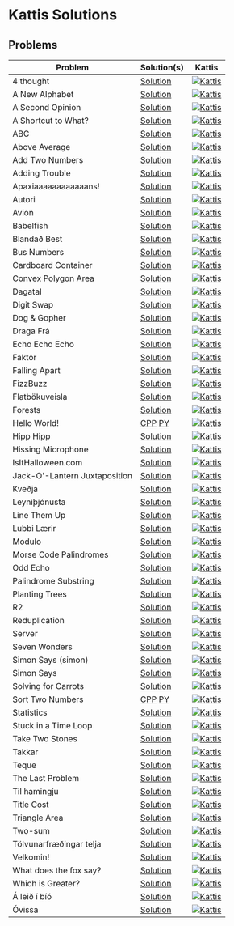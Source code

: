 # Kattis Solutions


## Problems


| Problem | Solution(s) | Kattis |
| ------- | ----------- | ------ |
| 4 thought | [Solution](./solutions/4thought.py) | [![Kattis](kattis_logo.png)](https://open.kattis.com/problems/4thought) |
| A New Alphabet | [Solution](./solutions/anewalphabet.cpp) | [![Kattis](kattis_logo.png)](https://open.kattis.com/problems/anewalphabet) |
| A Second Opinion | [Solution](./solutions/asecondopinion.py) | [![Kattis](kattis_logo.png)](https://open.kattis.com/problems/secondopinion) |
| A Shortcut to What? | [Solution](./solutions/ashortcuttowhat.py) | [![Kattis](kattis_logo.png)](https://open.kattis.com/problems/shortcuttowhat) |
| ABC | [Solution](./solutions/abc.py) | [![Kattis](kattis_logo.png)](https://open.kattis.com/problems/abc) |
| Above Average | [Solution](./solutions/aboveaverage.cpp) | [![Kattis](kattis_logo.png)](https://open.kattis.com/problems/aboveaverage) |
| Add Two Numbers | [Solution](./solutions/addtwonumbers.cpp) | [![Kattis](kattis_logo.png)](https://open.kattis.com/problems/addtwonumbers) |
| Adding Trouble | [Solution](./solutions/addingtrouble.py) | [![Kattis](kattis_logo.png)](https://open.kattis.com/problems/addingtrouble) |
| Apaxiaaaaaaaaaaaans! | [Solution](./solutions/apaxiaaaaaaaaaaaans.cpp) | [![Kattis](kattis_logo.png)](https://open.kattis.com/problems/apaxiaaans) |
| Autori | [Solution](./solutions/autori.py) | [![Kattis](kattis_logo.png)](https://open.kattis.com/problems/autori) |
| Avion | [Solution](./solutions/avion.cpp) | [![Kattis](kattis_logo.png)](https://open.kattis.com/problems/avion) |
| Babelfish | [Solution](./solutions/babelfish.cpp) | [![Kattis](kattis_logo.png)](https://open.kattis.com/problems/babelfish) |
| Blandað Best | [Solution](./solutions/blandadbest.py) | [![Kattis](kattis_logo.png)](https://open.kattis.com/problems/blandadbest) |
| Bus Numbers | [Solution](./solutions/busnumbers2.py) | [![Kattis](kattis_logo.png)](https://open.kattis.com/problems/busnumbers2) |
| Cardboard Container | [Solution](./solutions/cardboardcontainer.cpp) | [![Kattis](kattis_logo.png)](https://open.kattis.com/problems/cardboardcontainer) |
| Convex Polygon Area | [Solution](./solutions/convexpolygonarea/) | [![Kattis](kattis_logo.png)](https://open.kattis.com/problems/convexpolygonarea) |
| Dagatal | [Solution](./solutions/dagatal.py) | [![Kattis](kattis_logo.png)](https://open.kattis.com/problems/dagatal) |
| Digit Swap | [Solution](./solutions/digitswap.cpp) | [![Kattis](kattis_logo.png)](https://open.kattis.com/problems/digitswap) |
| Dog & Gopher | [Solution](./solutions/doggopher.cpp) | [![Kattis](kattis_logo.png)](https://open.kattis.com/problems/doggopher) |
| Draga Frá | [Solution](./solutions/dragafra.py) | [![Kattis](kattis_logo.png)](https://open.kattis.com/problems/dragafra) |
| Echo Echo Echo | [Solution](./solutions/echoechoecho.cpp) | [![Kattis](kattis_logo.png)](https://open.kattis.com/problems/echoechoecho) |
| Faktor | [Solution](./solutions/faktor.cpp) | [![Kattis](kattis_logo.png)](https://open.kattis.com/problems/faktor) |
| Falling Apart | [Solution](./solutions/fallingapart.cpp) | [![Kattis](kattis_logo.png)](https://open.kattis.com/problems/fallingapart) |
| FizzBuzz | [Solution](./solutions/fizzbuzz.cpp) | [![Kattis](kattis_logo.png)](https://open.kattis.com/problems/fizzbuzz) |
| Flatbökuveisla | [Solution](./solutions/flatbokuveisla.py) | [![Kattis](kattis_logo.png)](https://open.kattis.com/problems/flatbokuveisla) |
| Forests | [Solution](./solutions/forests.cpp) | [![Kattis](kattis_logo.png)](https://open.kattis.com/problems/forests) |
| Hello World! | [CPP](./solutions/helloworld.cpp) [PY](./solutions/helloworld.py) | [![Kattis](kattis_logo.png)](https://open.kattis.com/problems/hello) |
| Hipp Hipp | [Solution](./solutions/hipphipp.py) | [![Kattis](kattis_logo.png)](https://open.kattis.com/problems/hipphipp) |
| Hissing Microphone | [Solution](./solutions/hissingmicrophone.cpp) | [![Kattis](kattis_logo.png)](https://open.kattis.com/problems/hissingmicrophone) |
| IsItHalloween.com | [Solution](./solutions/isithalloween.py) | [![Kattis](kattis_logo.png)](https://open.kattis.com/problems/isithalloween) |
| Jack-O'-Lantern Juxtaposition | [Solution](./solutions/jackolanternjuxtaposition.cpp) | [![Kattis](kattis_logo.png)](https://open.kattis.com/problems/jackolanternjuxtaposition) |
| Kveðja | [Solution](./solutions/kvedja.py) | [![Kattis](kattis_logo.png)](https://open.kattis.com/problems/kvedja) |
| Leyniþjónusta | [Solution](./solutions/leynithjonusta.py) | [![Kattis](kattis_logo.png)](https://open.kattis.com/problems/leynithjonusta) |
| Line Them Up | [Solution](./solutions/lineup.cpp) | [![Kattis](kattis_logo.png)](https://open.kattis.com/problems/lineup) |
| Lubbi Lærir | [Solution](./solutions/lubbilaerir.py) | [![Kattis](kattis_logo.png)](https://open.kattis.com/problems/lubbilaerir) |
| Modulo | [Solution](./solutions/modulo.cpp) | [![Kattis](kattis_logo.png)](https://open.kattis.com/problems/modulo) |
| Morse Code Palindromes | [Solution](./solutions/morsecodepalindromes.cpp) | [![Kattis](kattis_logo.png)](https://open.kattis.com/problems/morsecodepalindromes) |
| Odd Echo | [Solution](./solutions/oddecho.cpp) | [![Kattis](kattis_logo.png)](https://open.kattis.com/problems/oddecho) |
| Palindrome Substring | [Solution](./solutions/palindromesubstring.cpp) | [![Kattis](kattis_logo.png)](https://open.kattis.com/problems/palindromesubstring) |
| Planting Trees | [Solution](./solutions/plantingtrees.cpp) | [![Kattis](kattis_logo.png)](https://open.kattis.com/problems/plantingtrees) |
| R2 | [Solution](./solutions/r2.cpp) | [![Kattis](kattis_logo.png)](https://open.kattis.com/problems/r2) |
| Reduplication | [Solution](./solutions/reduplikation.py) | [![Kattis](kattis_logo.png)](https://open.kattis.com/problems/reduplikation) |
| Server | [Solution](./solutions/server.cpp) | [![Kattis](kattis_logo.png)](https://open.kattis.com/problems/server) |
| Seven Wonders | [Solution](./solutions/sevenwonders.cpp) | [![Kattis](kattis_logo.png)](https://open.kattis.com/problems/sevenwonders) |
| Simon Says (simon) | [Solution](./solutions/simon.cpp) | [![Kattis](kattis_logo.png)](https://open.kattis.com/problems/simon) |
| Simon Says | [Solution](./solutions/simonsays.cpp) | [![Kattis](kattis_logo.png)](https://open.kattis.com/problems/simonsays) |
| Solving for Carrots | [Solution](./solutions/carrots.cpp) | [![Kattis](kattis_logo.png)](https://open.kattis.com/problems/carrots) |
| Sort Two Numbers | [CPP](./solutions/sorttwonumbers.cpp) [PY](./solutions/sorttwonumbers.py) | [![Kattis](kattis_logo.png)](https://open.kattis.com/problems/sorttwonumbers) |
| Statistics | [Solution](./solutions/statistics.py) | [![Kattis](kattis_logo.png)](https://open.kattis.com/problems/statistics) |
| Stuck in a Time Loop | [Solution](./solutions/timeloop.cpp) | [![Kattis](kattis_logo.png)](https://open.kattis.com/problems/timeloop) |
| Take Two Stones | [Solution](./solutions/twostones.cpp) | [![Kattis](kattis_logo.png)](https://open.kattis.com/problems/twostones) |
| Takkar | [Solution](./solutions/takkar.py) | [![Kattis](kattis_logo.png)](https://open.kattis.com/problems/takkar) |
| Teque | [Solution](./solutions/teque.cpp) | [![Kattis](kattis_logo.png)](https://open.kattis.com/problems/teque) |
| The Last Problem | [Solution](./solutions/thelastproblem.cpp) | [![Kattis](kattis_logo.png)](https://open.kattis.com/problems/thelastproblem) |
| Til hamingju | [Solution](./solutions/tilhamingju.py) | [![Kattis](kattis_logo.png)](https://open.kattis.com/problems/tilhamingju) |
| Title Cost | [Solution](./solutions/titlecost.py) | [![Kattis](kattis_logo.png)](https://open.kattis.com/problems/titlecost) |
| Triangle Area | [Solution](./solutions/triarea.cpp) | [![Kattis](kattis_logo.png)](https://open.kattis.com/problems/triarea) |
| Two-sum | [Solution](./solutions/twosum.cpp) | [![Kattis](kattis_logo.png)](https://open.kattis.com/problems/twosum) |
| Tölvunarfræðingar telja | [Solution](./solutions/tolvunarfraedingartelja.py) | [![Kattis](kattis_logo.png)](https://open.kattis.com/problems/tolvunarfraedingartelja) |
| Velkomin! | [Solution](./solutions/velkomin.py) | [![Kattis](kattis_logo.png)](https://open.kattis.com/problems/velkomin) |
| What does the fox say? | [Solution](./solutions/whatdoesthefoxsay.cpp) | [![Kattis](kattis_logo.png)](https://open.kattis.com/problems/whatdoesthefoxsay) |
| Which is Greater? | [Solution](./solutions/whichisgreater.py) | [![Kattis](kattis_logo.png)](https://open.kattis.com/problems/whichisgreater) |
| Á leið í bíó | [Solution](./solutions/aleidibio.py) | [![Kattis](kattis_logo.png)](https://open.kattis.com/problems/aleidibio) |
| Óvissa | [Solution](./solutions/ovissa.py) | [![Kattis](kattis_logo.png)](https://open.kattis.com/problems/ovissa) |